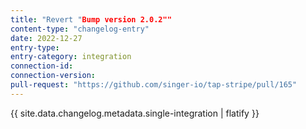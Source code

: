 ```yaml
---
title: "Revert "Bump version 2.0.2""
content-type: "changelog-entry"
date: 2022-12-27
entry-type: 
entry-category: integration
connection-id: 
connection-version: 
pull-request: "https://github.com/singer-io/tap-stripe/pull/165"
---
```

{{ site.data.changelog.metadata.single-integration | flatify }}